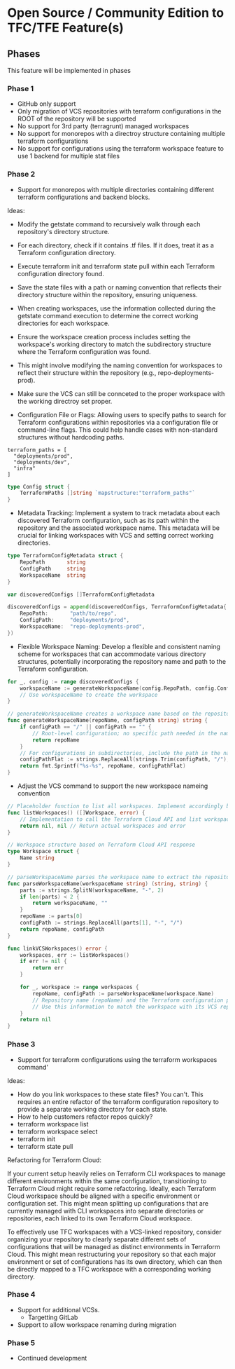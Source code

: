 # Open Source / Community Edition to TFC/TFE Feature(s)

## Phases
This feature will be implemented in phases

### Phase 1
- GitHub only support
- Only migration of VCS repositories with terraform configurations in the ROOT of the repository will be supported
- No support for 3rd party (terragrunt) managed workspaces
- No support for monorepos with a directroy structure containing multiple terraform configurations
- No support for configurations using the terraform workspace feature to use 1 backend for multiple stat files

### Phase 2
- Support for monorepos with multiple directories containing different terraform configurations and backend blocks.

Ideas:

- Modify the getstate command to recursively walk through each repository's directory structure.
- For each directory, check if it contains .tf files. If it does, treat it as a Terraform configuration directory.
- Execute terraform init and terraform state pull within each Terraform configuration directory found.
- Save the state files with a path or naming convention that reflects their directory structure within the repository, ensuring uniqueness.
- When creating workspaces, use the information collected during the getstate command execution to determine the correct working directories for each workspace.
- Ensure the workspace creation process includes setting the workspace's working directory to match the subdirectory structure where the Terraform configuration was found.
- This might involve modifying the naming convention for workspaces to reflect their structure within the repository (e.g., repo-deployments-prod).
- Make sure the VCS can still be connceted to the proper workspace with the working directroy set proper.

- Configuration File or Flags: Allowing users to specify paths to search for Terraform configurations within repositories via a configuration file or command-line flags. This could help handle cases with non-standard structures without hardcoding paths.

```hcl
terraform_paths = [
  "deployments/prod",
  "deployments/dev",
  "infra"
]
```

```go
type Config struct {
    TerraformPaths []string `mapstructure:"terraform_paths"`
}
```

- Metadata Tracking: Implement a system to track metadata about each discovered Terraform configuration, such as its path within the repository and the associated workspace name. This metadata will be crucial for linking workspaces with VCS and setting correct working directories.

```go
type TerraformConfigMetadata struct {
    RepoPath       string
    ConfigPath     string
    WorkspaceName  string
}

var discoveredConfigs []TerraformConfigMetadata

discoveredConfigs = append(discoveredConfigs, TerraformConfigMetadata{
    RepoPath:       "path/to/repo",
    ConfigPath:     "deployments/prod",
    WorkspaceName:  "repo-deployments-prod",
})
```

- Flexible Workspace Naming: Develop a flexible and consistent naming scheme for workspaces that can accommodate various directory structures, potentially incorporating the repository name and path to the Terraform configuration.

```go
for _, config := range discoveredConfigs {
    workspaceName := generateWorkspaceName(config.RepoPath, config.ConfigPath)
    // Use workspaceName to create the workspace
}

// generateWorkspaceName creates a workspace name based on the repository path and Terraform configuration path
func generateWorkspaceName(repoName, configPath string) string {
    if configPath == "/" || configPath == "" {
        // Root-level configuration; no specific path needed in the name
        return repoName
    }
    // For configurations in subdirectories, include the path in the name
    configPathFlat := strings.ReplaceAll(strings.Trim(configPath, "/"), "/", "-")
    return fmt.Sprintf("%s-%s", repoName, configPathFlat)
}
```

- Adjust the VCS command to support the new workspace nameing convention

```go
// Placeholder function to list all workspaces. Implement accordingly based on your setup.
func listWorkspaces() ([]Workspace, error) {
    // Implementation to call the Terraform Cloud API and list workspaces
    return nil, nil // Return actual workspaces and error
}

// Workspace structure based on Terraform Cloud API response
type Workspace struct {
    Name string
}

// parseWorkspaceName parses the workspace name to extract the repository name and config path
func parseWorkspaceName(workspaceName string) (string, string) {
    parts := strings.SplitN(workspaceName, "-", 2)
    if len(parts) < 2 {
        return workspaceName, ""
    }
    repoName := parts[0]
    configPath := strings.ReplaceAll(parts[1], "-", "/")
    return repoName, configPath
}

func linkVCSWorkspaces() error {
    workspaces, err := listWorkspaces()
    if err != nil {
        return err
    }

    for _, workspace := range workspaces {
        repoName, configPath := parseWorkspaceName(workspace.Name)
        // Repository name (repoName) and the Terraform configuration path (configPath)
        // Use this information to match the workspace with its VCS repository and set the working directory
    }
    return nil
}
```

### Phase 3
- Support for terraform configurations using the terraform workspaces command'

Ideas:

- How do you link workspaces to these state files? You can't. This requires an entire refactor of the terraform configuration repository to provide a separate working directory for each state.
- How to help customers refactor repos quickly?
- terraform workspace list
- terraform workspace select <workspace>
- terraform init
- terraform state pull

Refactoring for Terraform Cloud:

If your current setup heavily relies on Terraform CLI workspaces to manage different environments within the same configuration, transitioning to Terraform Cloud might require some refactoring.
Ideally, each Terraform Cloud workspace should be aligned with a specific environment or configuration set. This might mean splitting up configurations that are currently managed with CLI workspaces into separate directories or repositories, each linked to its own Terraform Cloud workspace.

To effectively use TFC workspaces with a VCS-linked repository, consider organizing your repository to clearly separate different sets of configurations that will be managed as distinct environments in Terraform Cloud.
This might mean restructuring your repository so that each major environment or set of configurations has its own directory, which can then be directly mapped to a TFC workspace with a corresponding working directory.

### Phase 4
- Support for additional VCSs.
  - Targetting GitLab
- Support to allow workspace renaming during migration

### Phase 5
- Continued development